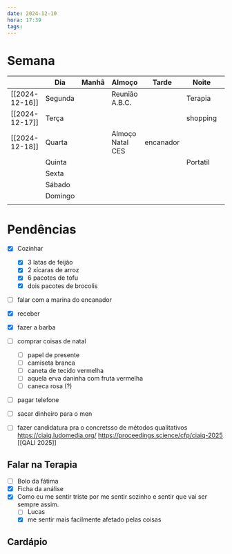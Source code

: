```yaml
---
date: 2024-12-10
hora: 17:39
tags:
---
```

# Semana
|                | **Dia** | Manhã | Almoço           | Tarde     | Noite    |     |
| -------------- | ------- | ----- | ---------------- | --------- | -------- | --- |
| [[2024-12-16]] | Segunda |       | Reunião A.B.C.   |           | Terapia  |     |
| [[2024-12-17]] | Terça   |       |                  |           | shopping |     |
| [[2024-12-18]] | Quarta  |       | Almoço Natal CES | encanador |          |     |
|                | Quinta  |       |                  |           | Portatil |     |
|                | Sexta   |       |                  |           |          |     |
|                | Sábado  |       |                  |           |          |     |
|                | Domingo |       |                  |           |          |     |
|                |         |       |                  |           |          |     |

# Pendências
- [x] Cozinhar
	- [x] 3 latas de feijão
	- [x] 2 xícaras de arroz
	- [x] 6 pacotes de tofu
	- [x] dois pacotes de brocolis
- [ ] falar com a marina do encanador
- [x] receber
- [x] fazer a barba
- [ ] comprar coisas de natal
	- [ ] papel de presente
	- [ ] camiseta branca
	- [ ] caneta de tecido vermelha
	- [ ] aquela erva daninha com fruta vermelha
	- [ ] caneca rosa (?)
- [ ] pagar telefone
- [ ] sacar dinheiro para o men
- [ ] fazer candidatura pra o concretsso de métodos qualitativos https://ciaiq.ludomedia.org/ https://proceedings.science/cfp/ciaiq-2025 [[QALI 2025]]


## Falar na Terapia
- [ ] Bolo da fátima
- [x] Ficha da análise
- [x] Como eu me sentir triste por me sentir sozinho e sentir que vai ser sempre assim. 
	- [ ] Lucas
	- [x] me sentir mais facilmente afetado pelas coisas

## Cardápio





